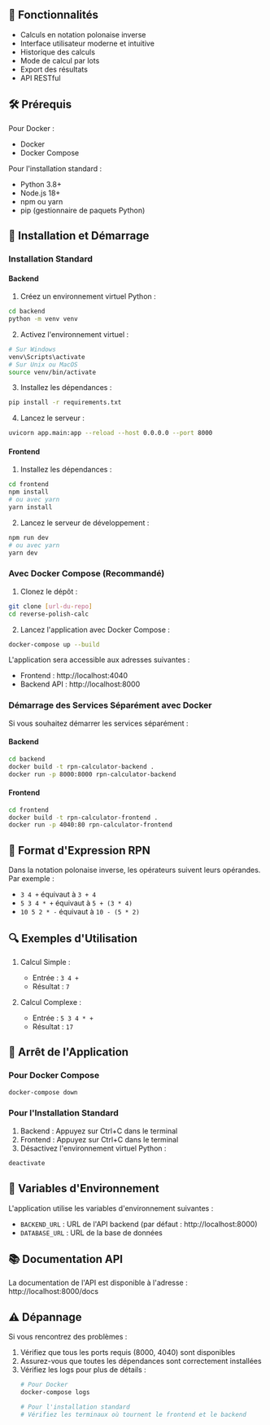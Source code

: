 ## 🚀 Fonctionnalités
- Calculs en notation polonaise inverse
- Interface utilisateur moderne et intuitive
- Historique des calculs
- Mode de calcul par lots
- Export des résultats
- API RESTful

## 🛠 Prérequis
Pour Docker :
- Docker
- Docker Compose

Pour l'installation standard :
- Python 3.8+
- Node.js 18+
- npm ou yarn
- pip (gestionnaire de paquets Python)

## 🔧 Installation et Démarrage

### Installation Standard

#### Backend
1. Créez un environnement virtuel Python :
```bash
cd backend
python -m venv venv
```

2. Activez l'environnement virtuel :
```bash
# Sur Windows
venv\Scripts\activate
# Sur Unix ou MacOS
source venv/bin/activate
```

3. Installez les dépendances :
```bash
pip install -r requirements.txt
```

4. Lancez le serveur :
```bash
uvicorn app.main:app --reload --host 0.0.0.0 --port 8000
```

#### Frontend
1. Installez les dépendances :
```bash
cd frontend
npm install
# ou avec yarn
yarn install
```

2. Lancez le serveur de développement :
```bash
npm run dev
# ou avec yarn
yarn dev
```

### Avec Docker Compose (Recommandé)

1. Clonez le dépôt :
```bash
git clone [url-du-repo]
cd reverse-polish-calc
```

2. Lancez l'application avec Docker Compose :
```bash
docker-compose up --build
```

L'application sera accessible aux adresses suivantes :
- Frontend : http://localhost:4040
- Backend API : http://localhost:8000

### Démarrage des Services Séparément avec Docker

Si vous souhaitez démarrer les services séparément :

#### Backend
```bash
cd backend
docker build -t rpn-calculator-backend .
docker run -p 8000:8000 rpn-calculator-backend
```

#### Frontend
```bash
cd frontend
docker build -t rpn-calculator-frontend .
docker run -p 4040:80 rpn-calculator-frontend
```

## 📝 Format d'Expression RPN
Dans la notation polonaise inverse, les opérateurs suivent leurs opérandes. Par exemple :
- `3 4 +` équivaut à `3 + 4`
- `5 3 4 * +` équivaut à `5 + (3 * 4)`
- `10 5 2 * -` équivaut à `10 - (5 * 2)`

## 🔍 Exemples d'Utilisation
1. Calcul Simple :
   - Entrée : `3 4 +`
   - Résultat : `7`

2. Calcul Complexe :
   - Entrée : `5 3 4 * +`
   - Résultat : `17`

## 🛑 Arrêt de l'Application

### Pour Docker Compose
```bash
docker-compose down
```

### Pour l'Installation Standard
1. Backend : Appuyez sur Ctrl+C dans le terminal
2. Frontend : Appuyez sur Ctrl+C dans le terminal
3. Désactivez l'environnement virtuel Python :
```bash
deactivate
```

## 🔐 Variables d'Environnement
L'application utilise les variables d'environnement suivantes :
- `BACKEND_URL` : URL de l'API backend (par défaut : http://localhost:8000)
- `DATABASE_URL` : URL de la base de données

## 📚 Documentation API
La documentation de l'API est disponible à l'adresse :
http://localhost:8000/docs

## ⚠️ Dépannage
Si vous rencontrez des problèmes :

1. Vérifiez que tous les ports requis (8000, 4040) sont disponibles
2. Assurez-vous que toutes les dépendances sont correctement installées
3. Vérifiez les logs pour plus de détails :
   ```bash
   # Pour Docker
   docker-compose logs
   
   # Pour l'installation standard
   # Vérifiez les terminaux où tournent le frontend et le backend
   ```


